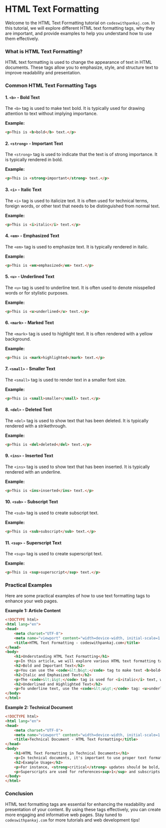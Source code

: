 # HTML Text Formatting

Welcome to the HTML Text Formatting tutorial on `codeswithpankaj.com`. In this tutorial, we will explore different HTML text formatting tags, why they are important, and provide examples to help you understand how to use them effectively.

### What is HTML Text Formatting?

HTML text formatting is used to change the appearance of text in HTML documents. These tags allow you to emphasize, style, and structure text to improve readability and presentation.

### Common HTML Text Formatting Tags

#### 1. `<b>` - Bold Text

The `<b>` tag is used to make text bold. It is typically used for drawing attention to text without implying importance.

**Example:**

```html
<p>This is <b>bold</b> text.</p>
```

#### 2. `<strong>` - Important Text

The `<strong>` tag is used to indicate that the text is of strong importance. It is typically rendered in bold.

**Example:**

```html
<p>This is <strong>important</strong> text.</p>
```

#### 3. `<i>` - Italic Text

The `<i>` tag is used to italicize text. It is often used for technical terms, foreign words, or other text that needs to be distinguished from normal text.

**Example:**

```html
<p>This is <i>italic</i> text.</p>
```

#### 4. `<em>` - Emphasized Text

The `<em>` tag is used to emphasize text. It is typically rendered in italic.

**Example:**

```html
<p>This is <em>emphasized</em> text.</p>
```

#### 5. `<u>` - Underlined Text

The `<u>` tag is used to underline text. It is often used to denote misspelled words or for stylistic purposes.

**Example:**

```html
<p>This is <u>underlined</u> text.</p>
```

#### 6. `<mark>` - Marked Text

The `<mark>` tag is used to highlight text. It is often rendered with a yellow background.

**Example:**

```html
<p>This is <mark>highlighted</mark> text.</p>
```

#### 7. `<small>` - Smaller Text

The `<small>` tag is used to render text in a smaller font size.

**Example:**

```html
<p>This is <small>smaller</small> text.</p>
```

#### 8. `<del>` - Deleted Text

The `<del>` tag is used to show text that has been deleted. It is typically rendered with a strikethrough.

**Example:**

```html
<p>This is <del>deleted</del> text.</p>
```

#### 9. `<ins>` - Inserted Text

The `<ins>` tag is used to show text that has been inserted. It is typically rendered with an underline.

**Example:**

```html
<p>This is <ins>inserted</ins> text.</p>
```

#### 10. `<sub>` - Subscript Text

The `<sub>` tag is used to create subscript text.

**Example:**

```html
<p>This is <sub>subscript</sub> text.</p>
```

#### 11. `<sup>` - Superscript Text

The `<sup>` tag is used to create superscript text.

**Example:**

```html
<p>This is <sup>superscript</sup> text.</p>
```

### Practical Examples

Here are some practical examples of how to use text formatting tags to enhance your web pages.

**Example 1: Article Content**

```html
<!DOCTYPE html>
<html lang="en">
<head>
    <meta charset="UTF-8">
    <meta name="viewport" content="width=device-width, initial-scale=1.0">
    <title>HTML Text Formatting - codeswithpankaj.com</title>
</head>
<body>
    <h1>Understanding HTML Text Formatting</h1>
    <p>In this article, we will explore various HTML text formatting tags and their uses.</p>
    <h2>Bold and Important Text</h2>
    <p>You can use the <code>&lt;b&gt;</code> tag to make text <b>bold</b> and the <code>&lt;strong&gt;</code> tag to indicate <strong>important</strong> text.</p>
    <h2>Italic and Emphasized Text</h2>
    <p>The <code>&lt;i&gt;</code> tag is used for <i>italic</i> text, while the <code>&lt;em&gt;</code> tag is used for <em>emphasized</em> text.</p>
    <h2>Underlined and Highlighted Text</h2>
    <p>To underline text, use the <code>&lt;u&gt;</code> tag: <u>underlined</u>. To highlight text, use the <code>&lt;mark&gt;</code> tag: <mark>highlighted</mark>.</p>
</body>
</html>
```

**Example 2: Technical Document**

```html
<!DOCTYPE html>
<html lang="en">
<head>
    <meta charset="UTF-8">
    <meta name="viewport" content="width=device-width, initial-scale=1.0">
    <title>Technical Document - HTML Text Formatting</title>
</head>
<body>
    <h1>HTML Text Formatting in Technical Documents</h1>
    <p>In technical documents, it's important to use proper text formatting to convey information clearly.</p>
    <h2>Example Usage</h2>
    <p>For instance, <strong>critical</strong> updates should be bold, while <em>technical terms</em> can be italicized.</p>
    <p>Superscripts are used for references<sup>1</sup> and subscripts for chemical formulas like H<sub>2</sub>O.</p>
</body>
</html>
```

### Conclusion

HTML text formatting tags are essential for enhancing the readability and presentation of your content. By using these tags effectively, you can create more engaging and informative web pages. Stay tuned to `codeswithpankaj.com` for more tutorials and web development tips!

